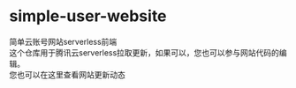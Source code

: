 # simple-user-website
简单云账号网站serverless前端  
这个仓库用于腾讯云serverless拉取更新，如果可以，您也可以参与网站代码的编辑。  
您也可以在这里查看网站更新动态
